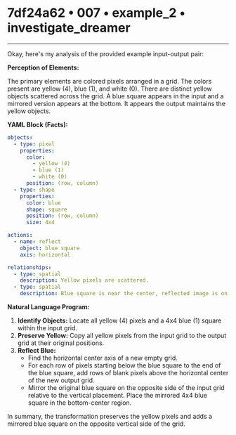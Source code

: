 # 7df24a62 • 007 • example_2 • investigate_dreamer

---
Okay, here's my analysis of the provided example input-output pair:

**Perception of Elements:**

The primary elements are colored pixels arranged in a grid. The colors present are yellow (4), blue (1), and white (0).  There are distinct yellow objects scattered across the grid. A blue square appears in the input and a mirrored version appears at the bottom. It appears the output maintains the yellow objects.

**YAML Block (Facts):**



```yaml
objects:
  - type: pixel
    properties:
      color:
        - yellow (4)
        - blue (1)
        - white (0)
      position: (row, column)
  - type: shape
    properties:
      color: blue
      shape: square
      position: (row, column)
      size: 4x4

actions:
  - name: reflect
    object: blue square
    axis: horizontal

relationships:
  - type: spatial
    description: Yellow pixels are scattered.
  - type: spatial
    description: Blue square is near the center, reflected image is on the opposite vertical side.

```



**Natural Language Program:**

1.  **Identify Objects:** Locate all yellow (4) pixels and a 4x4 blue (1) square within the input grid.
2.  **Preserve Yellow:** Copy all yellow pixels from the input grid to the output grid at their original positions.
3. **Reflect Blue:**
    *   Find the horizontal center axis of a new empty grid.
    *   For each row of pixels starting below the blue square to the end of the blue square, add rows of blank pixels above the horizontal center of the new output grid.
    *   Mirror the original blue square on the opposite side of the input grid relative to the vertical placement. Place the mirrored 4x4 blue square in the bottom-center region.

In summary, the transformation preserves the yellow pixels and adds a mirrored blue square on the opposite vertical side of the grid.

